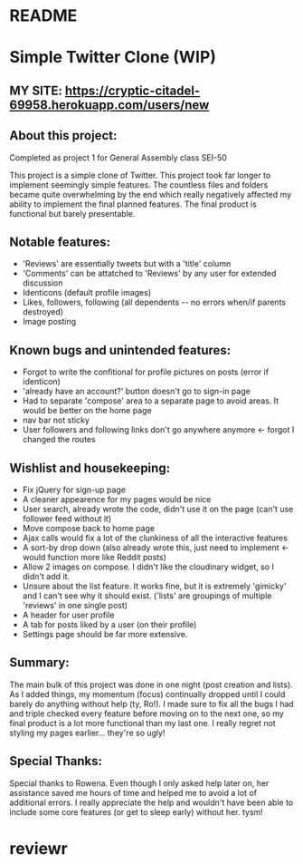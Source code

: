 # README

# Simple Twitter Clone (WIP)

## MY SITE: https://cryptic-citadel-69958.herokuapp.com/users/new


## About this project:
Completed as project 1 for General Assembly class SEI-50

This project is a simple clone of Twitter. This project took far longer to implement seemingly simple features. The countless files and folders became quite overwhelming by the end which really negatively affected my ability to implement the final planned features. The final product is functional but barely presentable.

## Notable features:
- 'Reviews' are essentially tweets but with a 'title' column  
- 'Comments' can be attatched to 'Reviews' by any user for extended discussion
- Identicons (default profile images)
- Likes, followers, following (all dependents -- no errors when/if parents destroyed)
- Image posting


## Known bugs and unintended features:
- Forgot to write the confitional for profile pictures on posts (error if identicon)
- 'already have an account?' button doesn't go to sign-in page
- Had to separate 'compose' area to a separate page to avoid areas. It would be better on the home page 
- nav bar not sticky
- User followers and following links don't go anywhere anymore <- forgot I changed the routes 

## Wishlist and housekeeping: 
- Fix jQuery for sign-up page 
- A cleaner appearence for my pages would be nice 
- User search, already wrote the code, didn't use it on the page (can't use follower feed without it)
- Move compose back to home page
- Ajax calls would fix a lot of the clunkiness of all the interactive features
- A sort-by drop down (also already wrote this, just need to implement <- would function more like Reddit posts)
- Allow 2 images on compose. I didn't like the cloudinary widget, so I didn't add it. 
- Unsure about the list feature. It works fine, but it is extremely 'gimicky' and I can't see why it should exist. ('lists' are groupings of multiple 'reviews' in one single post)
- A header for user profile
- A tab for posts liked by a user (on their profile)
- Settings page should be far more extensive. 


## Summary:
The main bulk of this project was done in one night (post creation and lists). As I added things, my momentum (focus) continually dropped until I could barely do anything without help (ty, Ro!). I made sure to fix all the bugs I had and triple checked every feature before moving on to the next one, so my final product is a lot more functional than my last one. I really regret not styling my pages earlier... they're so ugly!  


## Special Thanks:
Special thanks to Rowena. Even though I only asked help later on, her assistance saved me hours of time and helped me to avoid a lot of additional errors. I really appreciate the help and wouldn't have been able to include some core features (or get to sleep early) without her. tysm! 


# reviewr
